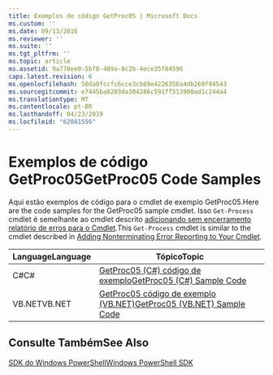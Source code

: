 ```yaml
---
title: Exemplos de código GetProc05 | Microsoft Docs
ms.custom: ''
ms.date: 09/13/2016
ms.reviewer: ''
ms.suite: ''
ms.tgt_pltfrm: ''
ms.topic: article
ms.assetid: 9a770ee0-5bf8-409a-8c2b-4ece35f84596
caps.latest.revision: 6
ms.openlocfilehash: 50da0fccfc6cce3cb69e4226356a4db269f94543
ms.sourcegitcommit: e7445ba8203da304286c591ff513900ad1c244a4
ms.translationtype: MT
ms.contentlocale: pt-BR
ms.lasthandoff: 04/23/2019
ms.locfileid: "62081556"
---
```

# <a name="getproc05-code-samples"></a><span data-ttu-id="d2b40-102">Exemplos de código GetProc05</span><span class="sxs-lookup"><span data-stu-id="d2b40-102">GetProc05 Code Samples</span></span>

<span data-ttu-id="d2b40-103">Aqui estão exemplos de código para o cmdlet de exemplo GetProc05.</span><span class="sxs-lookup"><span data-stu-id="d2b40-103">Here are the code samples for the GetProc05 sample cmdlet.</span></span> <span data-ttu-id="d2b40-104">Isso `Get-Process` cmdlet é semelhante ao cmdlet descrito [adicionando sem encerramento relatório de erros para o Cmdlet](../cmdlet/adding-non-terminating-error-reporting-to-your-cmdlet.md).</span><span class="sxs-lookup"><span data-stu-id="d2b40-104">This `Get-Process` cmdlet is similar to the cmdlet described in [Adding Nonterminating Error Reporting to Your Cmdlet](../cmdlet/adding-non-terminating-error-reporting-to-your-cmdlet.md).</span></span>

|<span data-ttu-id="d2b40-105">Language</span><span class="sxs-lookup"><span data-stu-id="d2b40-105">Language</span></span>|<span data-ttu-id="d2b40-106">Tópico</span><span class="sxs-lookup"><span data-stu-id="d2b40-106">Topic</span></span>|
|--------------|-----------|
|<span data-ttu-id="d2b40-107">C#</span><span class="sxs-lookup"><span data-stu-id="d2b40-107">C#</span></span>|[<span data-ttu-id="d2b40-108">GetProc05 (C#) código de exemplo</span><span class="sxs-lookup"><span data-stu-id="d2b40-108">GetProc05 (C#) Sample Code</span></span>](./getproc05-csharp-sample-code.md)|
|<span data-ttu-id="d2b40-109">VB.NET</span><span class="sxs-lookup"><span data-stu-id="d2b40-109">VB.NET</span></span>|[<span data-ttu-id="d2b40-110">GetProc05 código de exemplo (VB.NET)</span><span class="sxs-lookup"><span data-stu-id="d2b40-110">GetProc05 (VB.NET) Sample Code</span></span>](./getproc05-vb-net-sample-code.md)|

## <a name="see-also"></a><span data-ttu-id="d2b40-111">Consulte Também</span><span class="sxs-lookup"><span data-stu-id="d2b40-111">See Also</span></span>

[<span data-ttu-id="d2b40-112">SDK do Windows PowerShell</span><span class="sxs-lookup"><span data-stu-id="d2b40-112">Windows PowerShell SDK</span></span>](../windows-powershell-reference.md)